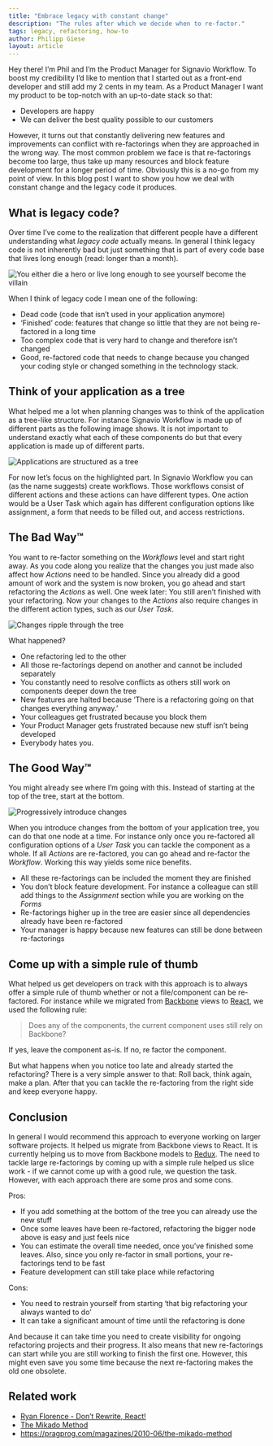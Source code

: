 ```yaml
---
title: "Embrace legacy with constant change"
description: "The rules after which we decide when to re-factor."
tags: legacy, refactoring, how-to
author: Philipp Giese
layout: article
---
```


Hey there!
I’m Phil and I’m the Product Manager for Signavio Workflow.
To boost my credibility I’d like to mention that I started out as a front-end developer and still add my 2 cents in my team.
As a Product Manager I want my product to be top-notch with an up-to-date stack so that:

- Developers are happy
- We can deliver the best quality possible to our customers

However, it turns out that constantly delivering new features and improvements can conflict with re-factorings when they are approached in the wrong way.
The most common problem we face is that re-factorings become too large, thus take up many resources and block feature development for a longer period of time.
Obviously this is a no-go from my point of view.
In this blog post I want to show you how we deal with constant change and the legacy code it produces.

## What is legacy code?

Over time I’ve come to the realization that different people have a different understanding what _legacy code_ actually means.
In general I think legacy code is not inherently bad but just something that is part of every code base that lives long enough (read: longer than a month).

![You either die a hero or live long enough to see yourself become the villain](../2017/become-the-villain.jpg)

When I think of legacy code I mean one of the following:

- Dead code (code that isn’t used in your application anymore)
- ‘Finished’ code: features that change so little that they are not being re-factored in a long time
- Too complex code that is very hard to change and therefore isn’t changed
- Good, re-factored code that needs to change because you changed your coding style or changed something in the technology stack.

## Think of your application as a tree

What helped me a lot when planning changes was to think of the application as a tree-like structure.
For instance Signavio Workflow is made up of different parts as the following image shows.
It is not important to understand exactly what each of these components do but that every application is made up of different parts.

![Applications are structured as a tree](../2017/application-tree.png)

For now let’s focus on the highlighted part.
In Signavio Workflow you can (as the name suggests) create workflows.
Those workflows consist of different actions and these actions can have different types.
One action would be a User Task which again has different configuration options like assignment, a form that needs to be filled out, and access restrictions.

## The Bad Way™

You want to re-factor something on the _Workflows_ level and start right away.
As you code along you realize that the changes you just made also affect how _Actions_ need to be handled.
Since you already did a good amount of work and the system is now broken, you go ahead and start refactoring the _Actions_ as well.
One week later: You still aren’t finished with your refactoring.
Now your changes to the _Actions_ also require changes in the different action types, such as our _User Task_.

![Changes ripple through the tree](../2017/bad-refactoring.png)

What happened?

- One refactoring led to the other
- All those re-factorings depend on another and cannot be included separately
- You constantly need to resolve conflicts as others still work on components deeper down the tree
- New features are halted because ‘There is a refactoring going on that changes everything anyway.’
- Your colleagues get frustrated because you block them
- Your Product Manager gets frustrated because new stuff isn’t being developed
- Everybody hates you.

## The Good Way™

You might already see where I’m going with this.
Instead of starting at the top of the tree, start at the bottom.

![Progressively introduce changes](../2017/good-refactoring.png)

When you introduce changes from the bottom of your application tree, you can do that one node at a time.
For instance only once you re-factored all configuration options of a _User Task_ you can tackle the component as a whole.
If all _Actions_ are re-factored, you can go ahead and re-factor the _Workflow_.
Working this way yields some nice benefits.

- All these re-factorings can be included the moment they are finished
- You don’t block feature development. For instance a colleague can still add things to the _Assignment_ section while you are working on the _Forms_
- Re-factorings higher up in the tree are easier since all dependencies already have been re-factored
- Your manager is happy because new features can still be done between re-factorings

## Come up with a simple rule of thumb

What helped us get developers on track with this approach is to always offer a simple rule of thumb whether or not a file/component can be re-factored.
For instance while we migrated from [Backbone](http://backbonejs.org/) views to [React](https://facebook.github.io/react/), we used the following rule:

> Does any of the components, the current component uses still rely on Backbone?

If yes, leave the component as-is. If no, re factor the component.

But what happens when you notice too late and already started the refactoring?
There is a very simple answer to that: Roll back, think again, make a plan.
After that you can tackle the re-factoring from the right side and keep everyone happy.

## Conclusion

In general I would recommend this approach to everyone working on larger software projects.
It helped us migrate from Backbone views to React.
It is currently helping us to move from Backbone models to [Redux](http://redux.js.org/).
The need to tackle large re-factorings by coming up with a simple rule helped us slice work - if we cannot come up with a good rule, we question the task.
However, with each approach there are some pros and some cons.

Pros:

- If you add something at the bottom of the tree you can already use the new stuff
- Once some leaves have been re-factored, refactoring the bigger node above is easy and just feels nice
- You can estimate the overall time needed, once you’ve finished some leaves. Also, since you only re-factor in small portions, your re-factorings tend to be fast
- Feature development can still take place while refactoring

Cons:

- You need to restrain yourself from starting ‘that big refactoring your always wanted to do’
- It can take a significant amount of time until the refactoring is done

And because it can take time you need to create visibility for ongoing refactoring projects and their progress.
It also means that new re-factorings can start while you are still working to finish the first one.
However, this might even save you some time because the next re-factoring makes the old one obsolete.

## Related work

- [Ryan Florence - Don’t Rewrite, React!](https://www.youtube.com/watch?v=BF58ZJ1ZQxY)
- [The Mikado Method](https://mikadomethod.wordpress.com/)
- https://pragprog.com/magazines/2010-06/the-mikado-method
